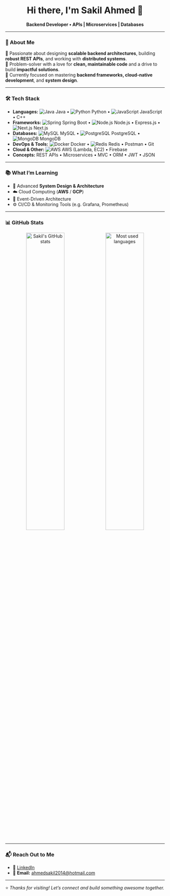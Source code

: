 <h1 align="center">Hi there, I'm Sakil Ahmed 👋</h1>
<p align="center"><strong>Backend Developer • APIs | Microservices | Databases</strong></p>

---

### 💼 About Me

🔧 Passionate about designing **scalable backend architectures**, building **robust REST APIs**, and working with **distributed systems**.  
🧠 Problem-solver with a love for **clean, maintainable code** and a drive to build **impactful solutions**.  
🚀 Currently focused on mastering **backend frameworks, cloud-native development**, and **system design**.

---

### 🛠️ Tech Stack

- **Languages:** ![Java](https://skillicons.dev/icons?i=java) Java • ![Python](https://skillicons.dev/icons?i=python) Python • ![JavaScript](https://skillicons.dev/icons?i=javascript) JavaScript • C++
- **Frameworks:** ![Spring](https://skillicons.dev/icons?i=spring) Spring Boot • ![Node.js](https://skillicons.dev/icons?i=nodejs) Node.js • Express.js • ![Next.js](https://skillicons.dev/icons?i=nextjs) Next.js
- **Databases:** ![MySQL](https://skillicons.dev/icons?i=mysql) MySQL • ![PostgreSQL](https://skillicons.dev/icons?i=postgres) PostgreSQL • ![MongoDB](https://skillicons.dev/icons?i=mongodb) MongoDB
- **DevOps & Tools:** ![Docker](https://skillicons.dev/icons?i=docker) Docker • ![Redis](https://skillicons.dev/icons?i=redis) Redis • Postman • Git
- **Cloud & Other:** ![AWS](https://skillicons.dev/icons?i=aws) AWS (Lambda, EC2) • Firebase  
- **Concepts:** REST APIs • Microservices • MVC • ORM • JWT • JSON

---

### 📚 What I’m Learning

- 📐 Advanced **System Design & Architecture**  
- ☁️ Cloud Computing (**AWS** / **GCP**)  
- 🔄 Event-Driven Architecture  
- ⚙️ CI/CD & Monitoring Tools (e.g. Grafana, Prometheus)

---

### 📊 GitHub Stats

<p align="center">
  <img src="https://github-readme-stats.vercel.app/api?username=Sakil78&show_icons=true&theme=tokyonight" alt="Sakil's GitHub stats" width="49%">
  <img src="https://github-readme-stats.vercel.app/api/top-langs/?username=Sakil78&layout=compact&theme=tokyonight" alt="Most used languages" width="49%">
</p>

---

### 📬 Reach Out to Me

- 🔗 [LinkedIn](https://www.linkedin.com/in/sakil-ahmed-9417189b)
- 📧 **Email:** ahmedsakil2014@hotmail.com

---

⭐ _Thanks for visiting! Let’s connect and build something awesome together._
